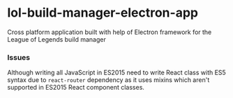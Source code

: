 # lol-build-manager-electron-app
Cross platform application built with help of Electron framework for the League of Legends build manager


### Issues
Although writing all JavaScript in ES2015 need to write React class with ES5 syntax due to `react-router` dependency as it uses mixins which aren't supported in ES2015 React component classes.
